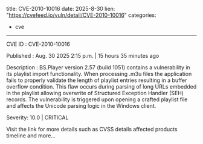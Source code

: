  
title: CVE-2010-10016
date: 2025-8-30
lien: "https://cvefeed.io/vuln/detail/CVE-2010-10016"
categories:
  - cve
---

CVE ID : CVE-2010-10016

Published :  Aug. 30
2025
2:15 p.m. | 15 hours
35 minutes ago

Description : BS.Player version 2.57 (build 1051) contains a vulnerability in its playlist import functionality. When processing .m3u files
the application fails to properly validate the length of playlist entries
resulting in a buffer overflow condition. This flaw occurs during parsing of long URLs embedded in the playlist
allowing overwrite of Structured Exception Handler (SEH) records. The vulnerability is triggered upon opening a crafted playlist file and affects the Unicode parsing logic in the Windows client.

Severity: 10.0 | CRITICAL

Visit the link for more details
such as CVSS details
affected products
timeline
and more...
